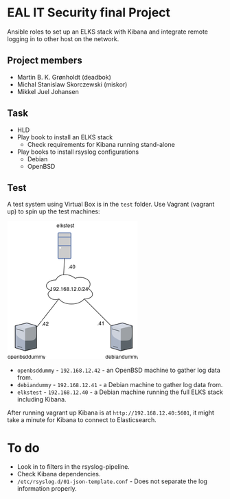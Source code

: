 # EAL IT Security final Project

Ansible roles to set up an ELKS stack with Kibana and integrate remote logging
in to other host on the network.

## Project members

 * Martin B. K. Grønholdt (deadbok)
 * Michal Stanislaw Skorczewski (miskor)
 * Mikkel Juel Johansen


## Task

  * HLD
  * Play book to install an ELKS stack
    * Check requirements for Kibana running stand-alone
  * Play books to install rsyslog configurations
    * Debian
    * OpenBSD

## Test

A test system using Virtual Box is in the `test` folder. Use Vagrant
(vagrant up) to spin up the test machines:

![Test network diagram](HLD/HLD-network-diagram-test.png)

* `openbsddummy` - `192.168.12.42` - an OpenBSD machine to gather log data from.
* `debiandummy` - `192.168.12.41` - a Debian machine to gather log data from.
* `elkstest` - `192.168.12.40` - a Debian machine running the full ELKS stack
  including Kibana.

After running vagrant up Kibana is at `http://192.168.12.40:5601`, it might take
a minute for Kibana to connect to Elasticsearch.

# To do

 * Look in to filters in the rsyslog-pipeline.
 * Check Kibana dependencies.
 * `/etc/rsyslog.d/01-json-template.conf` - Does not separate the log
   information properly.
